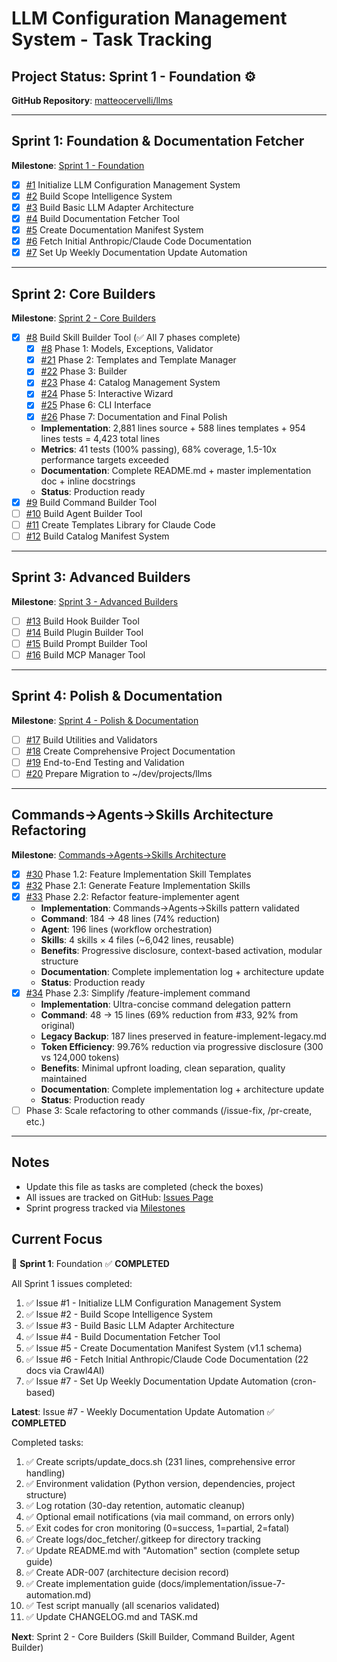# LLM Configuration Management System - Task Tracking

## Project Status: Sprint 1 - Foundation ⚙️

**GitHub Repository**: [matteocervelli/llms](https://github.com/matteocervelli/llms)

---

## Sprint 1: Foundation & Documentation Fetcher

**Milestone**: [Sprint 1 - Foundation](https://github.com/matteocervelli/llms/milestone/1)

- [x] [#1](https://github.com/matteocervelli/llms/issues/1) Initialize LLM Configuration Management System
- [x] [#2](https://github.com/matteocervelli/llms/issues/2) Build Scope Intelligence System
- [x] [#3](https://github.com/matteocervelli/llms/issues/3) Build Basic LLM Adapter Architecture
- [x] [#4](https://github.com/matteocervelli/llms/issues/4) Build Documentation Fetcher Tool
- [x] [#5](https://github.com/matteocervelli/llms/issues/5) Create Documentation Manifest System
- [x] [#6](https://github.com/matteocervelli/llms/issues/6) Fetch Initial Anthropic/Claude Code Documentation
- [x] [#7](https://github.com/matteocervelli/llms/issues/7) Set Up Weekly Documentation Update Automation

---

## Sprint 2: Core Builders

**Milestone**: [Sprint 2 - Core Builders](https://github.com/matteocervelli/llms/milestone/2)

- [x] [#8](https://github.com/matteocervelli/llms/issues/8) Build Skill Builder Tool (✅ All 7 phases complete)
  - [x] [#8](https://github.com/matteocervelli/llms/issues/8) Phase 1: Models, Exceptions, Validator
  - [x] [#21](https://github.com/matteocervelli/llms/issues/21) Phase 2: Templates and Template Manager
  - [x] [#22](https://github.com/matteocervelli/llms/issues/22) Phase 3: Builder
  - [x] [#23](https://github.com/matteocervelli/llms/issues/23) Phase 4: Catalog Management System
  - [x] [#24](https://github.com/matteocervelli/llms/issues/24) Phase 5: Interactive Wizard
  - [x] [#25](https://github.com/matteocervelli/llms/issues/25) Phase 6: CLI Interface
  - [x] [#26](https://github.com/matteocervelli/llms/issues/26) Phase 7: Documentation and Final Polish
  - **Implementation**: 2,881 lines source + 588 lines templates + 954 lines tests = 4,423 total lines
  - **Metrics**: 41 tests (100% passing), 68% coverage, 1.5-10x performance targets exceeded
  - **Documentation**: Complete README.md + master implementation doc + inline docstrings
  - **Status**: Production ready
- [x] [#9](https://github.com/matteocervelli/llms/issues/9) Build Command Builder Tool
- [ ] [#10](https://github.com/matteocervelli/llms/issues/10) Build Agent Builder Tool
- [ ] [#11](https://github.com/matteocervelli/llms/issues/11) Create Templates Library for Claude Code
- [ ] [#12](https://github.com/matteocervelli/llms/issues/12) Build Catalog Manifest System

---

## Sprint 3: Advanced Builders

**Milestone**: [Sprint 3 - Advanced Builders](https://github.com/matteocervelli/llms/milestone/3)

- [ ] [#13](https://github.com/matteocervelli/llms/issues/13) Build Hook Builder Tool
- [ ] [#14](https://github.com/matteocervelli/llms/issues/14) Build Plugin Builder Tool
- [ ] [#15](https://github.com/matteocervelli/llms/issues/15) Build Prompt Builder Tool
- [ ] [#16](https://github.com/matteocervelli/llms/issues/16) Build MCP Manager Tool

---

## Sprint 4: Polish & Documentation

**Milestone**: [Sprint 4 - Polish & Documentation](https://github.com/matteocervelli/llms/milestone/4)

- [ ] [#17](https://github.com/matteocervelli/llms/issues/17) Build Utilities and Validators
- [ ] [#18](https://github.com/matteocervelli/llms/issues/18) Create Comprehensive Project Documentation
- [ ] [#19](https://github.com/matteocervelli/llms/issues/19) End-to-End Testing and Validation
- [ ] [#20](https://github.com/matteocervelli/llms/issues/20) Prepare Migration to ~/dev/projects/llms

---

## Commands→Agents→Skills Architecture Refactoring

**Milestone**: [Commands→Agents→Skills Architecture](https://github.com/matteocervelli/llms/milestone/5)

- [x] [#30](https://github.com/matteocervelli/llms/issues/30) Phase 1.2: Feature Implementation Skill Templates
- [x] [#32](https://github.com/matteocervelli/llms/issues/32) Phase 2.1: Generate Feature Implementation Skills
- [x] [#33](https://github.com/matteocervelli/llms/issues/33) Phase 2.2: Refactor feature-implementer agent
  - **Implementation**: Commands→Agents→Skills pattern validated
  - **Command**: 184 → 48 lines (74% reduction)
  - **Agent**: 196 lines (workflow orchestration)
  - **Skills**: 4 skills × 4 files (~6,042 lines, reusable)
  - **Benefits**: Progressive disclosure, context-based activation, modular structure
  - **Documentation**: Complete implementation log + architecture update
  - **Status**: Production ready
- [x] [#34](https://github.com/matteocervelli/llms/issues/34) Phase 2.3: Simplify /feature-implement command
  - **Implementation**: Ultra-concise command delegation pattern
  - **Command**: 48 → 15 lines (69% reduction from #33, 92% from original)
  - **Legacy Backup**: 187 lines preserved in feature-implement-legacy.md
  - **Token Efficiency**: 99.76% reduction via progressive disclosure (300 vs 124,000 tokens)
  - **Benefits**: Minimal upfront loading, clean separation, quality maintained
  - **Documentation**: Complete implementation log + architecture update
  - **Status**: Production ready
- [ ] Phase 3: Scale refactoring to other commands (/issue-fix, /pr-create, etc.)

---

## Notes

- Update this file as tasks are completed (check the boxes)
- All issues are tracked on GitHub: [Issues Page](https://github.com/matteocervelli/llms/issues)
- Sprint progress tracked via [Milestones](https://github.com/matteocervelli/llms/milestones)

## Current Focus

🎯 **Sprint 1**: Foundation ✅ **COMPLETED**

All Sprint 1 issues completed:
1. ✅ Issue #1 - Initialize LLM Configuration Management System
2. ✅ Issue #2 - Build Scope Intelligence System
3. ✅ Issue #3 - Build Basic LLM Adapter Architecture
4. ✅ Issue #4 - Build Documentation Fetcher Tool
5. ✅ Issue #5 - Create Documentation Manifest System (v1.1 schema)
6. ✅ Issue #6 - Fetch Initial Anthropic/Claude Code Documentation (22 docs via Crawl4AI)
7. ✅ Issue #7 - Set Up Weekly Documentation Update Automation (cron-based)

**Latest**: Issue #7 - Weekly Documentation Update Automation ✅ **COMPLETED**

Completed tasks:
1. ✅ Create scripts/update_docs.sh (231 lines, comprehensive error handling)
2. ✅ Environment validation (Python version, dependencies, project structure)
3. ✅ Log rotation (30-day retention, automatic cleanup)
4. ✅ Optional email notifications (via mail command, on errors only)
5. ✅ Exit codes for cron monitoring (0=success, 1=partial, 2=fatal)
6. ✅ Create logs/doc_fetcher/.gitkeep for directory tracking
7. ✅ Update README.md with "Automation" section (complete setup guide)
8. ✅ Create ADR-007 (architecture decision record)
9. ✅ Create implementation guide (docs/implementation/issue-7-automation.md)
10. ✅ Test script manually (all scenarios validated)
11. ✅ Update CHANGELOG.md and TASK.md

**Next**: Sprint 2 - Core Builders (Skill Builder, Command Builder, Agent Builder)
